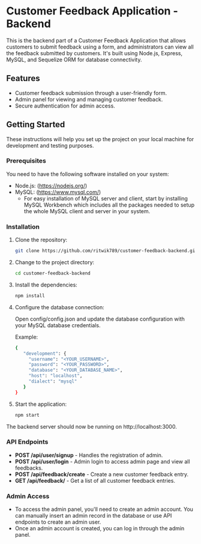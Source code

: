 # Customer Feedback Application - Backend

This is the backend part of a Customer Feedback Application that allows customers to submit feedback using a form, and administrators can view all the feedback submitted by customers. It's built using Node.js, Express, MySQL, and Sequelize ORM for database connectivity.

## Features

- Customer feedback submission through a user-friendly form.
- Admin panel for viewing and managing customer feedback.
- Secure authentication for admin access.

## Getting Started

These instructions will help you set up the project on your local machine for development and testing purposes.

### Prerequisites

You need to have the following software installed on your system:

- Node.js: (https://nodejs.org/)
- MySQL: (https://www.mysql.com/)
  - For easy installation of MySQL server and client, start by installing MySQL Workbench which includes all the packages needed to setup the whole MySQL client and server in your system.

### Installation

1. Clone the repository:

   ```bash
   git clone https://github.com/ritwik789/customer-feedback-backend.git

2. Change to the project directory:

   ```bash
   cd customer-feedback-backend

3. Install the dependencies:

   ```bash
   npm install

4. Configure the database connection:

   Open config/config.json and update the database configuration with your MySQL database credentials.
   
   Example:
   ```bash
   {
      "development": {
        "username": "<YOUR_USERNAME>",
        "password": "<YOUR_PASSWORD>",
        "database": "<YOUR_DATABASE_NAME>",
        "host": "localhost",
        "dialect": "mysql"
      }
   }

6. Start the application:

   ```bash
   npm start

The backend server should now be running on http://localhost:3000.

### API Endpoints

- **POST /api/user/signup** - Handles the registration of admin.
- **POST /api/user/login** - Admin login to access admin page and view all feedbacks.
- **POST /api/feedback/create** - Create a new customer feedback entry.
- **GET  /api/feedback/** - Get a list of all customer feedback entries.

### Admin Access

- To access the admin panel, you'll need to create an admin account. You can manually insert an admin record in the database or use API endpoints to create an admin user.
- Once an admin account is created, you can log in through the admin panel.
